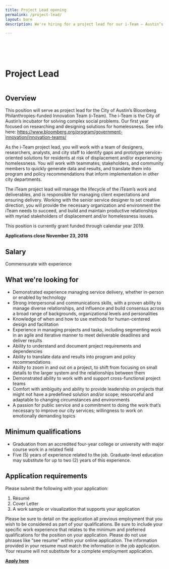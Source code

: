 ```yaml
---
title: Project Lead opening
permalink: /project-lead/
layout: bare
description: We're hiring for a project lead for our i-Team – Austin’s incubator for solving complex social problems.

---
```

<h1 style= "padding-top: 64px; padding-bottom: 18px;">  Project Lead</h1>

## Overview

This position will serve as project lead for the City of Austin’s Bloomberg Philanthropies-funded Innovation Team (i-Team). The i-Team is the City of Austin’s incubator for solving complex social problems. Our first year focused on researching and designing solutions for homelessness. See info here:
https://www.bloomberg.org/program/government-innovation/innovation-teams/ 

As the i-Team project lead, you will work with a team of designers, researchers, analysts, and city staff to identify gaps and prototype service-oriented solutions for residents at risk of displacement and/or experiencing homelessness. You will work with teammates, stakeholders, and community members to quickly generate data and results, and translate them into program and policy recommendations that inform implementation in other city departments. 

The iTeam project lead will manage the lifecycle of the iTeam’s work and deliverables, and is responsible for managing client expectations and ensuring delivery. Working with the senior service designer to set creative direction, you will provide the necessary organization and environment the iTeam needs to succeed, and build and maintain productive relationships with myriad stakeholders of displacement and/or homelessness issues. 

This position is currently grant funded through calendar year 2019.

**Applications close November 23, 2018**

## Salary		

Commensurate with experience

## What we're looking for

- Demonstrated experience managing service delivery, whether in-person or enabled by technology
- Strong interpersonal and communications skills, with a proven ability to manage diverse relationships, and influence and build consensus across a broad range of backgrounds, organizational levels and personalities
- Knowledge of when and how to use methods for human-centered design and facilitation
- Experience in managing projects and tasks, including segmenting work in an agile and iterative manner to meet deliverable deadlines and deliver results
- Ability to understand and document project requirements and dependencies
- Ability to translate data and results into program and policy recommendations
- Ability to zoom in and out on a project, to shift from focusing on small details to the larger system and the relationships between them
- Demonstrated ability to work with and support cross-functional project teams
- Comfort with ambiguity and ability to provide leadership on projects that might not have a predefined solution and/or scope; resourceful and adaptable to changing circumstances and environments
- A passion for public service and a commitment to doing the work that’s necessary to improve our city services; willingness to work on emotionally demanding topics

## Minimum qualifications		

- Graduation from an accredited four-year college or university with major course work in a related field
- Five (5) years of experience related to the job. Graduate-level education may substitute for up to two (2) years of this experience.

## Application requirements

Please submit the following with your application:
1. Résumé 
2. Cover Letter
3. A work sample or visualization that supports your application 

Please be sure to detail on the application all previous employment that you wish to be considered as part of your qualifications. Be sure to include your specific work experience that relates to the minimum and preferred qualifications for the position on your application. Please do not use phrases like “see resume” within your online application. The information provided in your resume must match the information in the job application. Your resume will not substitute for a complete employment application. 

**[Apply here](https://www.austincityjobs.org/postings/71347)**
